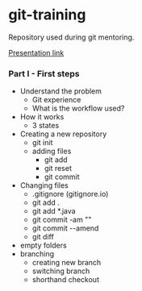 # git-training
Repository used during git mentoring.

[Presentation link](https://docs.google.com/presentation/d/1NrKiJctywKEPwfwVgEgfffGow-rwWFC9s6FOGzDa7vA/edit?usp=sharing)

### Part I - First steps

 - Understand the problem
   - Git experience
   - What is the workflow used?
 - How it works
   - 3 states
 - Creating a new repository
   - git init
   - adding files
     - git add
	 - git reset 
	 - git commit
 - Changing files
   - .gitignore (gitignore.io)
   - git add .
   - git add *.java
   - git commit -am ""
   - git commit --amend
   - git diff
 - empty folders
 - branching
   - creating new branch
   - switching branch
   - shorthand checkout
